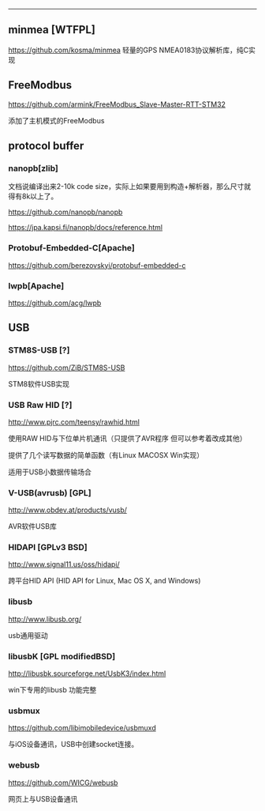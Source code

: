 ---

## minmea [WTFPL]

https://github.com/kosma/minmea
轻量的GPS NMEA0183协议解析库，纯C实现


## FreeModbus

https://github.com/armink/FreeModbus_Slave-Master-RTT-STM32

添加了主机模式的FreeModbus

## protocol buffer

### nanopb[zlib]

文档说编译出来2-10k code size，实际上如果要用到构造+解析器，那么尺寸就得有8k以上了。

https://github.com/nanopb/nanopb

https://jpa.kapsi.fi/nanopb/docs/reference.html

### Protobuf-Embedded-C[Apache]

https://github.com/berezovskyi/protobuf-embedded-c

### lwpb[Apache]

https://github.com/acg/lwpb

## USB

### STM8S-USB [?]

https://github.com/ZiB/STM8S-USB

STM8软件USB实现

### USB Raw HID [?]

http://www.pjrc.com/teensy/rawhid.html

使用RAW HID与下位单片机通讯（只提供了AVR程序 但可以参考着改成其他）

提供了几个读写数据的简单函数（有Linux MACOSX Win实现）

适用于USB小数据传输场合

### V-USB(avrusb) [GPL]

http://www.obdev.at/products/vusb/

AVR软件USB库

### HIDAPI [GPLv3 BSD]

http://www.signal11.us/oss/hidapi/

跨平台HID API (HID API for Linux, Mac OS X, and Windows)

### libusb

http://www.libusb.org/

usb通用驱动

### libusbK [GPL modifiedBSD]

http://libusbk.sourceforge.net/UsbK3/index.html

win下专用的libusb 功能完整

### usbmux

https://github.com/libimobiledevice/usbmuxd

与iOS设备通讯，USB中创建socket连接。

### webusb

https://github.com/WICG/webusb

网页上与USB设备通讯